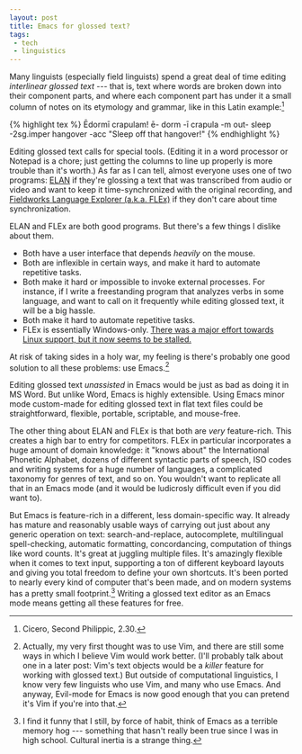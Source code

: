 ```yaml
---
layout: post 
title: Emacs for glossed text?
tags:
 - tech
 - linguistics
---
```


Many linguists (especially field linguists) spend a great deal of time
editing *interlinear glossed text* --- that is, text where words are
broken down into their component parts, and where each component part
has under it a small column of notes on its etymology and grammar,
like in this Latin example:[^1]

{% highlight tex %}
Ēdormī                crapulam!
ē-   dorm  -ī         crapula  -m
out- sleep -2sg.imper hangover -acc
"Sleep off that hangover!"
{% endhighlight %}

Editing glossed text calls for special tools. (Editing it in a word
processor or Notepad is a chore; just getting the columns to line up
properly is more trouble than it's worth.) As far as I can tell,
almost everyone uses one of two programs: [ELAN](https://tla.mpi.nl/tools/tla-tools/elan/elan-description/) if they're glossing a
text that was transcribed from audio or video and want to keep it
time-synchronized with the original recording, and [Fieldworks Language
Explorer (a.k.a. FLEx)](http://fieldworks.sil.org/flex/) if they don't care about time synchronization.

ELAN and FLEx are both good programs. But there's a few things I
dislike about them.

+ Both have a user interface that depends *heavily* on the mouse.
+ Both are inflexible in certain ways, and make it hard to automate
  repetitive tasks. 
+ Both make it hard or impossible to invoke external processes. For
  instance, if I write a freestanding program that analyzes verbs in
  some language, and want to call on it frequently while editing glossed
  text, it will be a big hassle.
+ Both make it hard to automate repetitive tasks.
+ FLEx is essentially Windows-only. [There was a major effort towards
  Linux support, but it now seems to be stalled.](http://linux.lsdev.sil.org/blog/)

At risk of taking sides in a holy war, my feeling is there's probably
one good solution to all these problems: use Emacs.[^2]

Editing glossed text *unassisted* in Emacs would be just as bad as
doing it in MS Word.  But unlike Word, Emacs is highly
extensible. Using Emacs minor mode custom-made for editing glossed
text in flat text files could be straightforward, flexible, portable,
scriptable, and mouse-free.

The other thing about ELAN and FLEx is that both are *very*
feature-rich. This creates a high bar to entry for competitors. FLEx
in particular incorporates a huge amount of domain knowledge: it
"knows about" the International Phonetic Alphabet, dozens of different
syntactic parts of speech, ISO codes and writing systems for a huge
number of languages, a complicated taxonomy for genres of text, and
so on. You wouldn't want to replicate all that in an Emacs mode (and
it would be ludicrosly difficult even if you did want to).

But Emacs is feature-rich in a different, less domain-specific way. It
already has mature and reasonably usable ways of carrying out just
about any generic operation on text: search-and-replace, autocomplete,
multilingual spell-checking, automatic formatting, concordancing,
computation of things like word counts. It's great at juggling
multiple files. It's amazingly flexible when it comes to text input,
supporting a ton of different keyboard layouts and giving you total
freedom to define your own shortcuts. It's been ported to nearly every
kind of computer that's been made, and on modern systems has a pretty
small footprint.[^3] Writing a glossed text editor as an Emacs mode means
getting all these features for free.

[^1]: Cicero, Second Philippic, 2.30.
[^2]: Actually, my very first thought was to use Vim, and there are still some ways in which I believe Vim would work better. (I'll probably talk about one in a later post: Vim's text objects would be a *killer* feature for working with glossed text.) But outside of computational linguistics, I know very few linguists who use Vim, and many who use Emacs. And anyway, Evil-mode for Emacs is now good enough that you can pretend it's Vim if you're into that.
[^3]: I find it funny that I still, by force of habit, think of Emacs as a terrible memory hog --- something that hasn't really been true since I was in high school. Cultural inertia is a strange thing.




